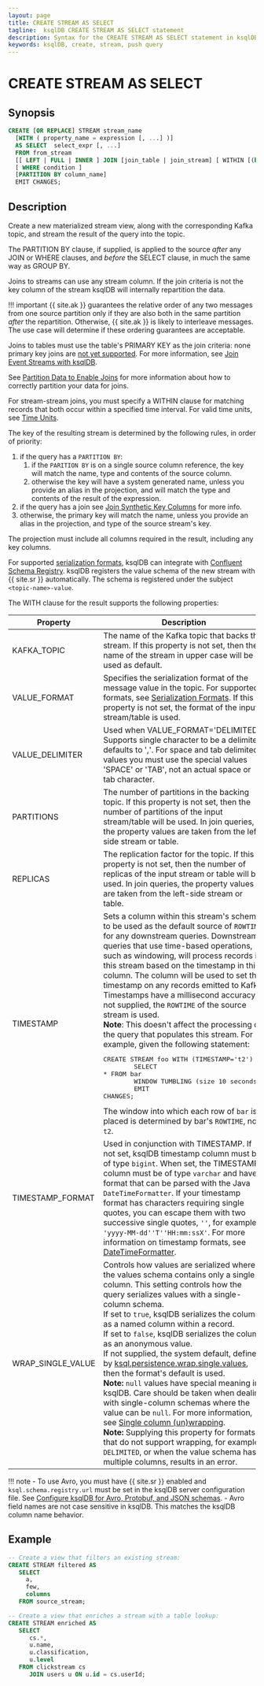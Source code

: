 ```yaml
---
layout: page
title: CREATE STREAM AS SELECT
tagline:  ksqlDB CREATE STREAM AS SELECT statement
description: Syntax for the CREATE STREAM AS SELECT statement in ksqlDB
keywords: ksqlDB, create, stream, push query
---
```


CREATE STREAM AS SELECT
=======================

Synopsis
--------

```sql
CREATE [OR REPLACE] STREAM stream_name
  [WITH ( property_name = expression [, ...] )]
  AS SELECT  select_expr [, ...]
  FROM from_stream
  [[ LEFT | FULL | INNER ] JOIN [join_table | join_stream] [ WITHIN [(before TIMEUNIT, after TIMEUNIT) | N TIMEUNIT] ] ON join_criteria]* 
  [ WHERE condition ]
  [PARTITION BY column_name]
  EMIT CHANGES;
```

Description
-----------

Create a new materialized stream view, along with the corresponding Kafka topic, and
stream the result of the query into the topic.

The PARTITION BY clause, if supplied, is applied to the source _after_ any JOIN or WHERE clauses, 
and _before_ the SELECT clause, in much the same way as GROUP BY. 

Joins to streams can use any stream column. If the join criteria is not the key column of the stream
ksqlDB will internally repartition the data. 

!!! important
    {{ site.ak }} guarantees the relative order of any two messages from
    one source partition only if they are also both in the same partition
    *after* the repartition. Otherwise, {{ site.ak }} is likely to interleave
    messages. The use case will determine if these ordering guarantees are
    acceptable.

Joins to tables must use the table's PRIMARY KEY as the join criteria: none primary key joins are 
[not yet supported](https://github.com/confluentinc/ksql/issues/4424).
For more information, see [Join Event Streams with ksqlDB](../joins/join-streams-and-tables.md).

See [Partition Data to Enable Joins](../joins/partition-data.md) for more information about how to
correctly partition your data for joins.

For stream-stream joins, you must specify a WITHIN clause for matching
records that both occur within a specified time interval. For valid time
units, see [Time Units](../syntax-reference.md#time-units).

The key of the resulting stream is determined by the following rules, in order of priority:
 1. if the query has a  `PARTITION BY`: 
    1. if the `PARITION BY` is on a single source column reference, the key will match the 
       name, type and contents of the source column.
    1. otherwise the key will have a system generated name, unless you provide an alias in the 
       projection, and will match the type and contents of the result of the expression.
 1. if the query has a join see [Join Synthetic Key Columns](../joins/synthetic-keys) for more info.
 1. otherwise, the primary key will match the name, unless you provide an alias in the projection, 
    and type of the source stream's key.

The projection must include all columns required in the result, including any key columns.

For supported [serialization formats](../developer-guide/serialization.md),
ksqlDB can integrate with [Confluent Schema Registry](https://docs.confluent.io/current/schema-registry/index.html).
ksqlDB registers the value schema of the new stream with {{ site.sr }} automatically. 
The schema is registered under the subject `<topic-name>-value`.

The WITH clause for the result supports the following properties:

|     Property      |                                             Description                                              |
| ----------------- | ---------------------------------------------------------------------------------------------------- |
| KAFKA_TOPIC       | The name of the Kafka topic that backs this stream. If this property is not set, then the name of the stream in upper case will be used as default. |
| VALUE_FORMAT      | Specifies the serialization format of the message value in the topic. For supported formats, see [Serialization Formats](../serialization.md#serialization-formats). If this property is not set, the format of the input stream/table is used. |
| VALUE_DELIMITER   | Used when VALUE_FORMAT='DELIMITED'. Supports single character to be a delimiter, defaults to ','. For space and tab delimited values you must use the special values 'SPACE' or 'TAB', not an actual space or tab character. |
| PARTITIONS        | The number of partitions in the backing topic. If this property is not set, then the number of partitions of the input stream/table will be used. In join queries, the property values are taken from the left-side stream or table. |
| REPLICAS          | The replication factor for the topic. If this property is not set, then the number of replicas of the input stream or table will be used. In join queries, the property values are taken from the left-side stream or table. |
| TIMESTAMP         | Sets a column within this stream's schema to be used as the default source of `ROWTIME` for any downstream queries. Downstream queries that use time-based operations, such as windowing, will process records in this stream based on the timestamp in this column. The column will be used to set the timestamp on any records emitted to Kafka. Timestamps have a millisecond accuracy. If not supplied, the `ROWTIME` of the source stream is used. <br>**Note**: This doesn't affect the processing of the query that populates this stream. For example, given the following statement:<br><pre>CREATE STREAM foo WITH (TIMESTAMP='t2') AS<br>&#0009;SELECT * FROM bar<br>&#0009;WINDOW TUMBLING (size 10 seconds);<br>&#0009;EMIT CHANGES;</pre>The window into which each row of `bar` is placed is determined by bar's `ROWTIME`, not `t2`. |
| TIMESTAMP_FORMAT  | Used in conjunction with TIMESTAMP. If not set, ksqlDB timestamp column must be of type `bigint`. When set, the TIMESTAMP column must be of type `varchar` and have a format that can be parsed with the Java `DateTimeFormatter`. If your timestamp format has characters requiring single quotes, you can escape them with two successive single quotes, `''`, for example: `'yyyy-MM-dd''T''HH:mm:ssX'`. For more information on timestamp formats, see [DateTimeFormatter](https://cnfl.io/java-dtf). |
| WRAP_SINGLE_VALUE | Controls how values are serialized where the values schema contains only a single column. This setting controls how the query serializes values with a single-column schema.<br>If set to `true`, ksqlDB serializes the column as a named column within a record.<br>If set to `false`, ksqlDB serializes the column as an anonymous value.<br>If not supplied, the system default, defined by [ksql.persistence.wrap.single.values](../../operate-and-deploy/installation/server-config/config-reference.md#ksqlpersistencewrapsinglevalues), then the format's default is used.<br>**Note:** `null` values have special meaning in ksqlDB. Care should be taken when dealing with single-column schemas where the value can be `null`. For more information, see [Single column (un)wrapping](../serialization.md#single-field-unwrapping).<br>**Note:** Supplying this property for formats that do not support wrapping, for example `DELIMITED`, or when the value schema has multiple columns, results in an error. |


!!! note
      - To use Avro, you must have {{ site.sr }} enabled and
        `ksql.schema.registry.url` must be set in the ksqlDB server configuration
        file. See [Configure ksqlDB for Avro, Protobuf, and JSON schemas](../../operate-and-deploy/installation/server-config/avro-schema.md). 
      - Avro field names are not case sensitive in ksqlDB. This matches the ksqlDB
        column name behavior.

Example
-------

```sql
-- Create a view that filters an existing stream:
CREATE STREAM filtered AS
   SELECT 
     a, 
     few,
     columns 
   FROM source_stream;

-- Create a view that enriches a stream with a table lookup:
CREATE STREAM enriched AS
   SELECT
      cs.*,
      u.name,
      u.classification,
      u.level
   FROM clickstream cs
      JOIN users u ON u.id = cs.userId;
```

